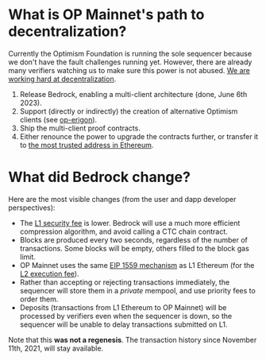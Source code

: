 # What is OP Mainnet's path to decentralization?

Currently the Optimism Foundation is running the sole sequencer because we don't have the fault challenges running yet. However, there are already many verifiers watching us to make sure this power is not abused.  [We are working hard at decentralization](https://medium.com/ethereum-optimism/our-pragmatic-path-to-decentralization-cb5805ca43c1).

1.  Release Bedrock, enabling a multi-client architecture (done, June 6th 2023).
2.  Support (directly or indirectly) the creation of alternative Optimism clients (see  [op-erigon](https://github.com/testinprod-io/op-erigon)).
3.  Ship the multi-client proof contracts.
4.  Either renounce the power to upgrade the contracts further, or transfer it to  [the most trusted address in Ethereum](https://etherscan.io/address/0x0000000000000000000000000000000000000000).


# What did Bedrock change?

Here are the most visible changes (from the user and dapp developer perspectives):

-   The  [L1 security fee](https://help.optimism.io/hc/en-us/articles/4411895794715)  is lower. Bedrock will use a much more efficient compression algorithm, and avoid calling a CTC chain contract.
-   Blocks are produced every two seconds, regardless of the number of transactions. Some blocks will be empty, others filled to the block gas limit.
-   OP Mainnet uses the same  [EIP 1559 mechanism](https://github.com/ethereum/EIPs/blob/master/EIPS/eip-1559.md)  as L1 Ethereum (for the  [L2 execution fee](https://help.optimism.io/hc/en-us/articles/4411895794715)).
-   Rather than accepting or rejecting transactions immediately, the sequencer will store them in a  _private_  mempool, and use priority fees to order them.
-   Deposits (transactions from L1 Ethereum to OP Mainnet) will be processed by verifiers even when the sequencer is down, so the sequencer will be unable to delay transactions submitted on L1.

Note that this  **was not a regenesis**. The transaction history since November 11th, 2021, will stay available.